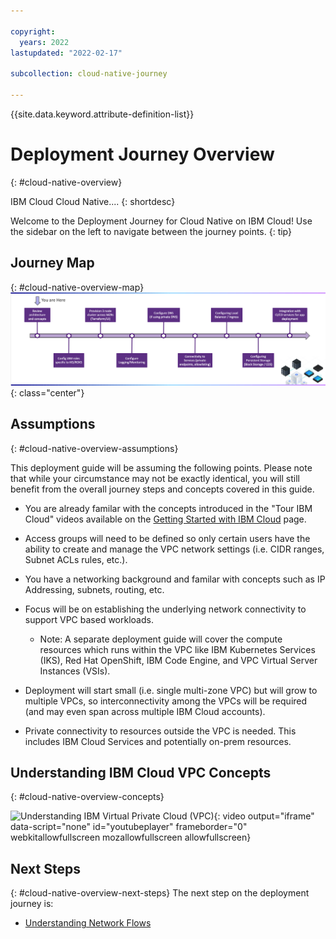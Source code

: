 ```yaml
---

copyright:
  years: 2022
lastupdated: "2022-02-17"

subcollection: cloud-native-journey

---
```


{{site.data.keyword.attribute-definition-list}}

# Deployment Journey Overview
{: #cloud-native-overview}

IBM Cloud Cloud Native....
{: shortdesc}

Welcome to the Deployment Journey for Cloud Native on IBM Cloud! Use the sidebar on the left to navigate between the journey points.
{: tip}

## Journey Map
{: #cloud-native-overview-map}
![Architecture](images/overview/journey-map.png){: class="center"}

## Assumptions
{: #cloud-native-overview-assumptions}

This deployment guide  will be assuming the following points. Please note that while your circumstance may not be exactly identical, you will still benefit from the overall journey steps and concepts covered in this guide.

- You are already familar with the concepts introduced in the "Tour IBM Cloud" videos available on the [Getting Started with IBM Cloud](https://{DomainName}/cloud/get-started)  page.

- Access groups will need to be defined so only certain users have the ability to create and manage the VPC network settings (i.e. CIDR ranges, Subnet ACLs rules, etc.).

- You have a networking background and familar with concepts such as IP Addressing, subnets, routing, etc.

- Focus will be on establishing the underlying network connectivity to support VPC based workloads.

  - Note: A separate deployment guide will cover the compute resources which runs within the VPC like IBM Kubernetes Services (IKS), Red Hat OpenShift, IBM Code Engine, and VPC Virtual Server Instances (VSIs).

- Deployment will start small (i.e. single multi-zone VPC) but will grow to multiple VPCs, so interconnectivity among the VPCs will be required (and may even span across multiple IBM Cloud accounts).

- Private connectivity to resources outside the VPC is needed. This includes IBM Cloud Services and potentially on-prem resources.

  
## Understanding IBM Cloud VPC Concepts
{: #cloud-native-overview-concepts}

![Understanding IBM Virtual Private Cloud (VPC)](https://www.youtube.com/embed/gffPD-mOBi8){: video output="iframe" data-script="none" id="youtubeplayer" frameborder="0" webkitallowfullscreen mozallowfullscreen allowfullscreen}




## Next Steps
{: #cloud-native-overview-next-steps}
The next step on the deployment journey is:
* [Understanding Network Flows](/docs/cloud-native-journey?topic=cloud-native-journey-cloud-native-network-flows)



